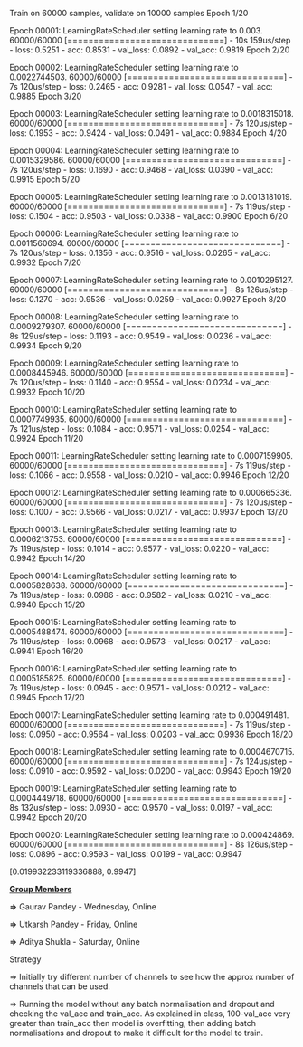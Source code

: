 Train on 60000 samples, validate on 10000 samples
Epoch 1/20

Epoch 00001: LearningRateScheduler setting learning rate to 0.003.
60000/60000 [==============================] - 10s 159us/step - loss: 0.5251 - acc: 0.8531 - val_loss: 0.0892 - val_acc: 0.9819
Epoch 2/20

Epoch 00002: LearningRateScheduler setting learning rate to 0.0022744503.
60000/60000 [==============================] - 7s 120us/step - loss: 0.2465 - acc: 0.9281 - val_loss: 0.0547 - val_acc: 0.9885
Epoch 3/20

Epoch 00003: LearningRateScheduler setting learning rate to 0.0018315018.
60000/60000 [==============================] - 7s 120us/step - loss: 0.1953 - acc: 0.9424 - val_loss: 0.0491 - val_acc: 0.9884
Epoch 4/20

Epoch 00004: LearningRateScheduler setting learning rate to 0.0015329586.
60000/60000 [==============================] - 7s 120us/step - loss: 0.1690 - acc: 0.9468 - val_loss: 0.0390 - val_acc: 0.9915
Epoch 5/20

Epoch 00005: LearningRateScheduler setting learning rate to 0.0013181019.
60000/60000 [==============================] - 7s 119us/step - loss: 0.1504 - acc: 0.9503 - val_loss: 0.0338 - val_acc: 0.9900
Epoch 6/20

Epoch 00006: LearningRateScheduler setting learning rate to 0.0011560694.
60000/60000 [==============================] - 7s 120us/step - loss: 0.1356 - acc: 0.9516 - val_loss: 0.0265 - val_acc: 0.9932
Epoch 7/20

Epoch 00007: LearningRateScheduler setting learning rate to 0.0010295127.
60000/60000 [==============================] - 8s 126us/step - loss: 0.1270 - acc: 0.9536 - val_loss: 0.0259 - val_acc: 0.9927
Epoch 8/20

Epoch 00008: LearningRateScheduler setting learning rate to 0.0009279307.
60000/60000 [==============================] - 8s 129us/step - loss: 0.1193 - acc: 0.9549 - val_loss: 0.0236 - val_acc: 0.9934
Epoch 9/20

Epoch 00009: LearningRateScheduler setting learning rate to 0.0008445946.
60000/60000 [==============================] - 7s 120us/step - loss: 0.1140 - acc: 0.9554 - val_loss: 0.0234 - val_acc: 0.9932
Epoch 10/20

Epoch 00010: LearningRateScheduler setting learning rate to 0.0007749935.
60000/60000 [==============================] - 7s 121us/step - loss: 0.1084 - acc: 0.9571 - val_loss: 0.0254 - val_acc: 0.9924
Epoch 11/20

Epoch 00011: LearningRateScheduler setting learning rate to 0.0007159905.
60000/60000 [==============================] - 7s 119us/step - loss: 0.1066 - acc: 0.9558 - val_loss: 0.0210 - val_acc: 0.9946
Epoch 12/20

Epoch 00012: LearningRateScheduler setting learning rate to 0.000665336.
60000/60000 [==============================] - 7s 120us/step - loss: 0.1007 - acc: 0.9566 - val_loss: 0.0217 - val_acc: 0.9937
Epoch 13/20

Epoch 00013: LearningRateScheduler setting learning rate to 0.0006213753.
60000/60000 [==============================] - 7s 119us/step - loss: 0.1014 - acc: 0.9577 - val_loss: 0.0220 - val_acc: 0.9942
Epoch 14/20

Epoch 00014: LearningRateScheduler setting learning rate to 0.0005828638.
60000/60000 [==============================] - 7s 119us/step - loss: 0.0986 - acc: 0.9582 - val_loss: 0.0210 - val_acc: 0.9940
Epoch 15/20

Epoch 00015: LearningRateScheduler setting learning rate to 0.0005488474.
60000/60000 [==============================] - 7s 119us/step - loss: 0.0968 - acc: 0.9573 - val_loss: 0.0217 - val_acc: 0.9941
Epoch 16/20

Epoch 00016: LearningRateScheduler setting learning rate to 0.0005185825.
60000/60000 [==============================] - 7s 119us/step - loss: 0.0945 - acc: 0.9571 - val_loss: 0.0212 - val_acc: 0.9945
Epoch 17/20

Epoch 00017: LearningRateScheduler setting learning rate to 0.000491481.
60000/60000 [==============================] - 7s 119us/step - loss: 0.0950 - acc: 0.9564 - val_loss: 0.0203 - val_acc: 0.9936
Epoch 18/20

Epoch 00018: LearningRateScheduler setting learning rate to 0.0004670715.
60000/60000 [==============================] - 7s 124us/step - loss: 0.0910 - acc: 0.9592 - val_loss: 0.0200 - val_acc: 0.9943
Epoch 19/20

Epoch 00019: LearningRateScheduler setting learning rate to 0.0004449718.
60000/60000 [==============================] - 8s 132us/step - loss: 0.0930 - acc: 0.9570 - val_loss: 0.0197 - val_acc: 0.9942
Epoch 20/20

Epoch 00020: LearningRateScheduler setting learning rate to 0.000424869.
60000/60000 [==============================] - 8s 126us/step - loss: 0.0896 - acc: 0.9593 - val_loss: 0.0199 - val_acc: 0.9947

[0.019932233119336888, 0.9947]

<u>**Group Members**</u>   

**=>** Gaurav Pandey - Wednesday, Online   

**=>** Utkarsh Pandey - Friday, Online                     

**=>** Aditya Shukla - Saturday, Online



Strategy

=> Initially try different number of channels to see how the approx number of channels that can be used.

=> Running the model without any batch normalisation and dropout and checking the val_acc and train_acc. As explained in class, 100-val_acc very greater than train_acc then model is overfitting, then adding batch normalisations and dropout to make it difficult for  the model to train.

